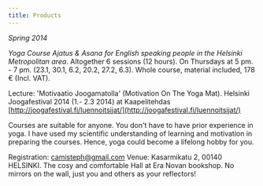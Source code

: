 ```yaml
---
title: Products
---
```


_Spring 2014_


*Yoga Course Ajatus & Asana for English speaking people in the Helsinki Metropolitan area*. Altogether 6 sessions (12 hours). On Thursdays at 5 pm. - 7 pm. (23.1, 30.1, 6.2, 20.2, 27.2, 6.3). Whole course, material included, 178 € (Incl. VAT).

Lecture: 'Motivaatio Joogamatolla' (Motivation On The Yoga Mat). Helsinki Joogafestival 2014 (1.- 2.3 2014) at Kaapelitehdas [http://joogafestival.fi/luennoitsijat/](http://joogafestival.fi/luennoitsijat/)

Courses are suitable for anyone. You don't have to have prior experience in yoga. I have used my scientific understanding of learning and motivation in preparing the courses. Hence, yoga could become a lifelong hobby for you.

Registration: camisteph@gmail.com
Venue: Kasarmikatu 2, 00140 HELSINKI. The cosy and comfortable Hall at Era Novan bookshop. No mirrors on the wall, just you and others as your reflectors!
